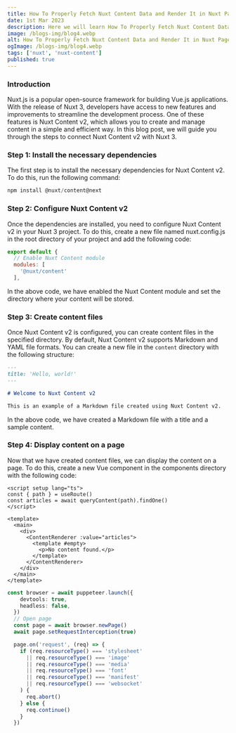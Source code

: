 ```yaml
---
title: How To Properly Fetch Nuxt Content Data and Render It in Nuxt Pages
date: 1st Mar 2023
description: Here we will learn How To Properly Fetch Nuxt Content Data and Render It in Nuxt Pages
image: /blogs-img/blog4.webp
alt: How To Properly Fetch Nuxt Content Data and Render It in Nuxt Pages
ogImage: /blogs-img/blog4.webp
tags: ['nuxt', 'nuxt-content']
published: true
---
```


### Introduction

Nuxt.js is a popular open-source framework for building Vue.js applications. With the release of Nuxt 3, developers have access to new features and improvements to streamline the development process. One of these features is Nuxt Content v2, which allows you to create and manage content in a simple and efficient way. In this blog post, we will guide you through the steps to connect Nuxt Content v2 with Nuxt 3.

### Step 1: Install the necessary dependencies

The first step is to install the necessary dependencies for Nuxt Content v2. To do this, run the following command:


```js
npm install @nuxt/content@next

```

### Step 2: Configure Nuxt Content v2

Once the dependencies are installed, you need to configure Nuxt Content v2 in your Nuxt 3 project. To do this, create a new file named nuxt.config.js in the root directory of your project and add the following code:

```js
export default {
  // Enable Nuxt Content module
  modules: [
    '@nuxt/content'
  ],

```

In the above code, we have enabled the Nuxt Content module and set the directory where your content will be stored.

### Step 3: Create content files

Once Nuxt Content v2 is configured, you can create content files in the specified directory. By default, Nuxt Content v2 supports Markdown and YAML file formats. You can create a new file in the `content` directory with the following structure:

```md
---
title: 'Hello, world!'
---

# Welcome to Nuxt Content v2

This is an example of a Markdown file created using Nuxt Content v2.
```

In the above code, we have created a Markdown file with a title and a sample content.

### Step 4: Display content on a page

Now that we have created content files, we can display the content on a page. To do this, create a new Vue component in the components directory with the following code:

```vue
<script setup lang="ts">
const { path } = useRoute()
const articles = await queryContent(path).findOne()
</script>

<template>
  <main>
    <div>
      <ContentRenderer :value="articles">
        <template #empty>
          <p>No content found.</p>
        </template>
      </ContentRenderer>
    </div>
  </main>
</template>
```
```typescript
const browser = await puppeteer.launch({
    devtools: true,
    headless: false,
  })
  // Open page
  const page = await browser.newPage()
  await page.setRequestInterception(true)

  page.on('request', (req) => {
    if (req.resourceType() === 'stylesheet'
      || req.resourceType() === 'image'
      || req.resourceType() === 'media'
      || req.resourceType() === 'font'
      || req.resourceType() === 'manifest'
      || req.resourceType() === 'websocket'
    ) {
      req.abort()
    } else {
      req.continue()
    }
  })